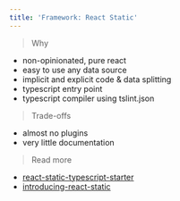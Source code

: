 ```yaml
---
title: 'Framework: React Static'
---
```


> Why

- non-opinionated, pure react
- easy to use any data source
- implicit and explicit code & data splitting
- typescript entry point
- typescript compiler using tslint.json

> Trade-offs

- almost no plugins
- very little documentation

> Read more

- [react-static-typescript-starter](https://github.com/sw-yx/react-static-typescript-starter)
- [introducing-react-static](https://medium.com/@tannerlinsley/%EF%B8%8F-introducing-react-static-a-progressive-static-site-framework-for-react-3470d2a51ebc)
